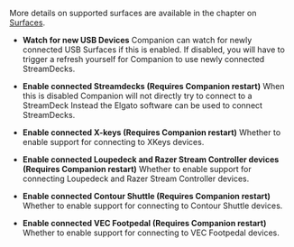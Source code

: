 More details on supported surfaces are available in the chapter on [Surfaces](#7_surfaces.md).

- **Watch for new USB Devices**
  Companion can watch for newly connected USB Surfaces if this is enabled.
  If disabled, you will have to trigger a refresh yourself for Companion to use newly connected StreamDecks.

- **Enable connected Streamdecks (Requires Companion restart)**
  When this is disabled Companion will not directly try to connect to a StreamDeck
  Instead the Elgato software can be used to connect StreamDecks.

- **Enable connected X-keys (Requires Companion restart)**
  Whether to enable support for connecting to XKeys devices.

- **Enable connected Loupedeck and Razer Stream Controller devices (Requires Companion restart)**
  Whether to enable support for connecting Loupedeck and Razer Stream Controller devices.

- **Enable connected Contour Shuttle (Requires Companion restart)**
  Whether to enable support for connecting to Contour Shuttle devices.

- **Enable connected VEC Footpedal (Requires Companion restart)**
  Whether to enable support for connecting to VEC Footpedal devices.
